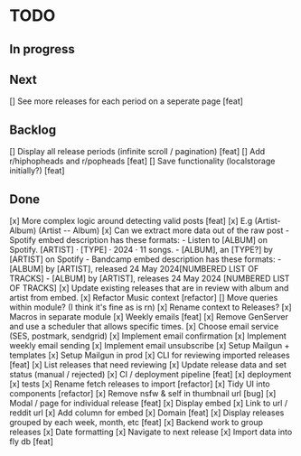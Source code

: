 # TODO

## In progress

## Next

[] See more releases for each period on a seperate page [feat]

## Backlog

[] Display all release periods (infinite scroll / pagination) [feat]
[] Add r/hiphopheads and r/popheads [feat]
[] Save functionality (localstorage initially?) [feat]

## Done

[x] More complex logic around detecting valid posts [feat]
    [x] E.g (Artist- Album) (Artist -- Album)
    [x] Can we extract more data out of the raw post
     - Spotify embed description has these formats: 
       - Listen to [ALBUM] on Spotify. [ARTIST] · [TYPE] · 2024 · 11 songs.
       - [ALBUM], an [TYPE?] by [ARTIST] on Spotify
     - Bandcamp embed description has these formats: 
        - [ALBUM] by [ARTIST], released 24 May 2024[NUMBERED LIST OF TRACKS]
        - [ALBUM] by [ARTIST], releases 24 May 2024 [NUMBERED LIST OF TRACKS]
    [x] Update existing releases that are in review with album and artist from embed.
[x] Refactor Music context [refactor]
    [] Move queries within module? (I think it's fine as is rn)
    [x] Rename context to Releases?
    [x] Macros in separate module
[x] Weekly emails [feat]
    [x] Remove GenServer and use a scheduler that allows specific times.
    [x] Choose email service (SES, postmark, sendgrid)
    [x] Implement email confirmation
    [x] Implement weekly email sending 
    [x] Implement email unsubscribe
    [x] Setup Mailgun + templates
    [x] Setup Mailgun in prod
[x] CLI for reviewing imported releases [feat]
    [x] List releases that need reviewing
    [x] Update release data and set status (manual / rejected)
[x] CI / deployment pipeline [feat]
    [x] deployment
    [x] tests
[x] Rename fetch releases to import [refactor]
[x] Tidy UI into components [refactor]
[x] Remove nsfw & self in thumbnail url [bug]
[x] Modal / page for individual release [feat]
    [x] Display embed
    [x] Link to url / reddit url
    [x] Add column for embed
[x] Domain [feat]
[x] Display releases grouped by each week, month, etc [feat]
    [x] Backend work to group releases
    [x] Date formatting
    [x] Navigate to next release
[x] Import data into fly db [feat]
